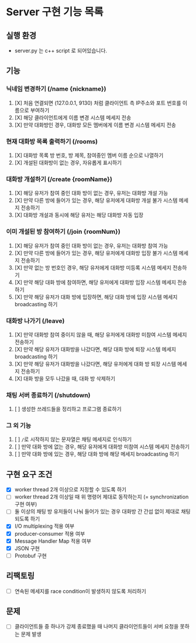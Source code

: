 # Server 구현 기능 목록

## 실행 환경

* server.py 는 c++ script 로 되어있습니다. <br>

## 기능

### 닉네임 변경하기 (/name {nickname})
1. [X] 처음 연결되면 (127.0.0.1, 9130) 처럼 클라이언트 측 IP주소와 포트 번호를 이름으로 부여하기
2. [X] 해당 클라이언트에게 이름 변경 시스템 메세지 전송
3. [X] 만약 대화방인 경우, 대화방 모든 멤버에게 이름 변경 시스템 메세지 전송

### 현재 대화방 목록 출력하기 (/rooms)
1. [X] 대화방 목록 방 번호, 방 제목, 참여중인 멤버 이름 순으로 나열하기
2. [X] 개설된 대화방이 없는 경우, 자유롭게 표시하기 

### 대화방 개설하기 (/create {roomName})
1. [X] 해당 유저가 참여 중인 대화 방이 없는 경우, 유저는 대화방 개설 가능
2. [X] 만약 다른 방에 들어가 있는 경우, 해당 유저에게 대화방 개설 불가 시스템 메세지 전송하기
3. [X] 대화방 개설과 동시에 해당 유저는 해당 대화방 자동 입장

### 이미 개설된 방 참여하기 (/join {roomNum})
1. [X] 해당 유저가 참여 중인 대화 방이 없는 경우, 유저는 대화방 참여 가능
2. [X] 만약 다른 방에 들어가 있는 경우, 해당 유저에게 대화방 입장 불가 시스템 메세지 전송하기
3. [X] 만약 없는 방 번호인 경우, 해당 유저에게 대화방 미등록 시스템 메세지 전송하기
4. [X] 만약 해당 대화 방에 참여하면, 해당 유저에게 대화방 입장 시스템 메세지 전송하기 
5. [X] 만약 해당 유저가 대화 방에 입장하면, 해당 대화 방에 입장 시스템 메세지 broadcasting 하기

### 대화방 나가기 (/leave)
1. [X] 만약 대화방 참여 중이지 않을 때, 해당 유저에게 대화방 미참여 시스템 메세지 전송하기
2. [X] 만약 해당 유저가 대화방을 나갔다면, 해당 대화 방에 퇴장 시스템 메세지 broadcasting 하기
3. [X] 만약 해당 유저가 대화방을 나갔다면, 해당 유저에게 대화 방 퇴장 시스템 메세지 전송하기
4. [X] 대화 방을 모두 나갔을 때, 대화 방 삭제하기

### 채팅 서버 종료하기 (/shutdown)
1. [ ] 생성한 쓰레드들을 정리하고 프로그램 종료하기

### 그 외 기능
1. [ ] `/`로 시작하지 않는 문자열은 채팅 메세지로 인식하기
2. [ ] 만약 대화 방에 없는 경우, 해당 유저에게 대화방 미참여 시스템 메세지 전송하기
3. [ ] 만약 대화 방에 있는 경우, 해당 대화 방에 해당 메세지 broadcasting 하기

## 구현 요구 조건
* [X] worker thread 2개 이상으로 지정할 수 있도록 하기
* [ ] worker thread 2개 이상일 때 위 명령어 제대로 동작하는지 (= synchronization 구현 여부)
* [ ] 둘 이상의 채팅 방 유저들이 나눠 들어가 있는 경우 대화방 간 간섭 없이 제대로 채팅 되도록 하기
* [X] I/O multiplexing 적용 여부
* [X] producer-consumer 적용 여부
* [X] Message Handler Map 적용 여부 
* [X] JSON 구현 
* [ ] Protobuf 구현

## 리팩토링
* [ ] 연속된 메세지를 race condition이 발생하지 않도록 처리하기

## 문제
* [ ] 클라이언트들 중 하나가 강제 종료했을 때 나머지 클라이언트들이 서버 요청을 못하는 문제 발생